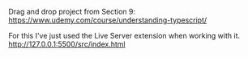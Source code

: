 Drag and drop project from Section 9:
https://www.udemy.com/course/understanding-typescript/

For this I've just used the Live Server extension when working with it.
http://127.0.0.1:5500/src/index.html
